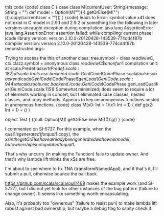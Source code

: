this code 
{code}
class C {
  case class M(currentUser: String)(message: String = "")
  def model = Option(M("")()).getOrElse(M("")()).copy(currentUser = "")()
}
{code}
leads to Error: symbol value x$4$1 does not exist in C.model in 2.9.1 and 2.9.2
or something like the following in later versions
uncaught exception during compilation: java.lang.AssertionError
java.lang.AssertionError: assertion failed:
     while compiling:  <console>
       current phase:  icode
     library version:  version 2.10.0-20120428-143539-774cd4f87b
    compiler version:  version 2.10.0-20120428-143539-774cd4f87b
  reconstructed args:

Trying to access the this of another class: tree.symbol = class $read$$iw$$iw$C,
 ctx.clazz.symbol = anonymous class $read$$iw$$iw$C$$anonfun$1 compilation unit:
<console>
        at scala.Predef$.assert(Predef.scala:182)
        at scala.tools.nsc.backend.icode.GenICode$ICodePhase.scala$tools$nsc$bac
kend$icode$GenICode$ICodePhase$$genLoad(GenICode.scala:944)
        at scala.tools.nsc.backend.icode.GenICode$ICodePhase.genLoadQualifier(Ge
nICode.scala:1151)
Somewhat minimized; does seem to require a lot of elements working in concert, but I eliminated case classes, nested classes, and copy methods.  Appears to key on anonymous functions nested in anonymous functions.
{code}
class M(x0: Int = 1)(x1: Int = 1) {
  def g(x2: Int = 1) = ()
}

object Test {
  ((null: Option[M]) getOrElse new M()()).g()
}
{code}

I commented on SI-5727.  For this example, when the qual$1 is generated (for qual$1.copy), the x$s in the getOrElse have already been generated with owner model, but ownership is not updated to qual$1.

That's why uncurry (in making the Function) fails to update owner. And that's why lambda lift thinks the x$s are free.

I'm about to see where to fix TNA (transformNamedAppl), and if that's it, I'll submit a pull, otherwise bounce the ball back.

https://github.com/scala/scala/pull/468
makes the example work (and SI-5727), but I did not yet look for other instances of the bug pattern (failure to change owner).  It seems like something worth encapsulating.

Also, it's probably too "ownerous" [failure to resist pun] to make lambda lift robust against bad ownership; but maybe a debug flag to sanity check it.
